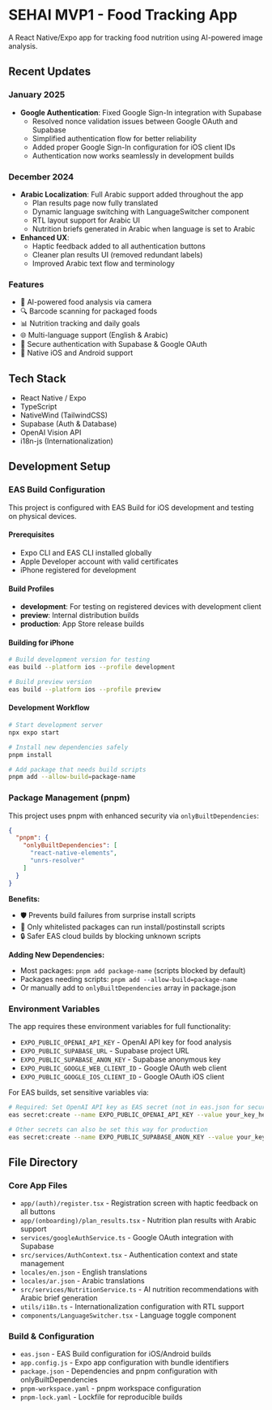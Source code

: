 # SEHAI MVP1 - Food Tracking App

A React Native/Expo app for tracking food nutrition using AI-powered image analysis.

## Recent Updates

### January 2025
- **Google Authentication**: Fixed Google Sign-In integration with Supabase
  - Resolved nonce validation issues between Google OAuth and Supabase
  - Simplified authentication flow for better reliability
  - Added proper Google Sign-In configuration for iOS client IDs
  - Authentication now works seamlessly in development builds

### December 2024
- **Arabic Localization**: Full Arabic support added throughout the app
  - Plan results page now fully translated
  - Dynamic language switching with LanguageSwitcher component
  - RTL layout support for Arabic UI
  - Nutrition briefs generated in Arabic when language is set to Arabic
- **Enhanced UX**: 
  - Haptic feedback added to all authentication buttons
  - Cleaner plan results UI (removed redundant labels)
  - Improved Arabic text flow and terminology

### Features
- 📸 AI-powered food analysis via camera
- 🔍 Barcode scanning for packaged foods
- 📊 Nutrition tracking and daily goals
- 🌐 Multi-language support (English & Arabic)
- 🔐 Secure authentication with Supabase & Google OAuth
- 📱 Native iOS and Android support

## Tech Stack
- React Native / Expo
- TypeScript
- NativeWind (TailwindCSS)
- Supabase (Auth & Database)
- OpenAI Vision API
- i18n-js (Internationalization)

## Development Setup

### EAS Build Configuration
This project is configured with EAS Build for iOS development and testing on physical devices.

#### Prerequisites
- Expo CLI and EAS CLI installed globally
- Apple Developer account with valid certificates
- iPhone registered for development

#### Build Profiles
- **development**: For testing on registered devices with development client
- **preview**: Internal distribution builds  
- **production**: App Store release builds

#### Building for iPhone
```bash
# Build development version for testing
eas build --platform ios --profile development

# Build preview version
eas build --platform ios --profile preview
```

#### Development Workflow
```bash
# Start development server
npx expo start

# Install new dependencies safely
pnpm install

# Add package that needs build scripts
pnpm add --allow-build=package-name
```

### Package Management (pnpm)
This project uses pnpm with enhanced security via `onlyBuiltDependencies`:

```json
{
  "pnpm": {
    "onlyBuiltDependencies": [
      "react-native-elements",
      "unrs-resolver"
    ]
  }
}
```

**Benefits:**
- 🛡️ Prevents build failures from surprise install scripts
- 🎯 Only whitelisted packages can run install/postinstall scripts
- 🔒 Safer EAS cloud builds by blocking unknown scripts

**Adding New Dependencies:**
- Most packages: `pnpm add package-name` (scripts blocked by default)
- Packages needing scripts: `pnpm add --allow-build=package-name`
- Or manually add to `onlyBuiltDependencies` array in package.json

### Environment Variables
The app requires these environment variables for full functionality:

- `EXPO_PUBLIC_OPENAI_API_KEY` - OpenAI API key for food analysis
- `EXPO_PUBLIC_SUPABASE_URL` - Supabase project URL  
- `EXPO_PUBLIC_SUPABASE_ANON_KEY` - Supabase anonymous key
- `EXPO_PUBLIC_GOOGLE_WEB_CLIENT_ID` - Google OAuth web client
- `EXPO_PUBLIC_GOOGLE_IOS_CLIENT_ID` - Google OAuth iOS client

For EAS builds, set sensitive variables via:
```bash
# Required: Set OpenAI API key as EAS secret (not in eas.json for security)
eas secret:create --name EXPO_PUBLIC_OPENAI_API_KEY --value your_key_here

# Other secrets can also be set this way for production
eas secret:create --name EXPO_PUBLIC_SUPABASE_ANON_KEY --value your_key_here
```

## File Directory

### Core App Files
- `app/(auth)/register.tsx` - Registration screen with haptic feedback on all buttons
- `app/(onboarding)/plan_results.tsx` - Nutrition plan results with Arabic support
- `services/googleAuthService.ts` - Google OAuth integration with Supabase
- `src/services/AuthContext.tsx` - Authentication context and state management
- `locales/en.json` - English translations
- `locales/ar.json` - Arabic translations
- `src/services/NutritionService.ts` - AI nutrition recommendations with Arabic brief generation
- `utils/i18n.ts` - Internationalization configuration with RTL support
- `components/LanguageSwitcher.tsx` - Language toggle component

### Build & Configuration
- `eas.json` - EAS Build configuration for iOS/Android builds
- `app.config.js` - Expo app configuration with bundle identifiers
- `package.json` - Dependencies and pnpm configuration with onlyBuiltDependencies
- `pnpm-workspace.yaml` - pnpm workspace configuration
- `pnpm-lock.yaml` - Lockfile for reproducible builds
